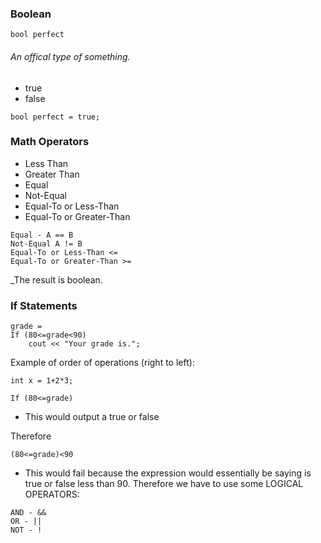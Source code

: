 ### Boolean
```
bool perfect
```
###### An offical type of something.
- true
- false
```
bool perfect = true;
```

### Math Operators
- Less Than
- Greater Than
- Equal
- Not-Equal
- Equal-To or Less-Than
- Equal-To or Greater-Than

```
Equal - A == B
Not-Equal A != B
Equal-To or Less-Than <=
Equal-To or Greater-Than >=
```

_The result is boolean.

### If Statements

```
grade = 
If (80<=grade<90)
    cout << "Your grade is.";
```

Example of order of operations (right to left):
```
int x = 1+2*3;
```

```
If (80<=grade)
```
- This would output a true or false

Therefore
```
(80<=grade)<90
```
- This would fail because the expression would essentially be saying is true or false less than 90. Therefore we have to use some LOGICAL OPERATORS:

```
AND - &&
OR - ||
NOT - !
```

